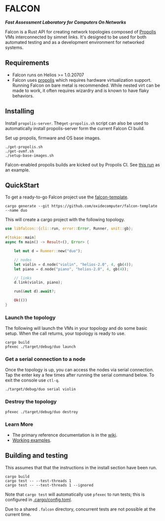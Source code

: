 # FALCON

**_Fast Assessment Laboratory for Computers On Networks_**

Falcon is a Rust API for creating network topologies composed of 
[Propolis](https://github.com/oxidecomputer/propolis) VMs interconnected by
simnet links. It's designed to be used for both automated testing and as a
development environment for networked systems.

## Requirements

- Falcon runs on Helios >= 1.0.20707
- Falcon uses [propolis](https://github.com/oxidecomputer/propolis) which
  requires hardware virtualization support. Running Falcon on bare metal is
  recommended. While nested virt can be made to work, it often requires wizardry
  and is known to have flaky behaviors.

## Installing

Install `propolis-server`.  The`get-propolis.sh` script can also be used to
automatically install propolis-server form the current Falcon CI build.

Set up propolis, firmware and OS base images.
```
./get-propolis.sh
./get-ovmf.sh
./setup-base-images.sh
```

Falcon-enabled propolis builds are kicked out by Propolis CI. See
[this run](https://github.com/oxidecomputer/propolis/runs/18723647907)
as an example.

## QuickStart

To get a ready-to-go Falcon project use the
[falcon-template](https://github.com/oxidecomputer/falcon-template).


```shell
cargo generate --git https://github.com/oxidecomputer/falcon-template --name duo
```

This will create a cargo project with the following topology.

```Rust
use libfalcon::{cli::run, error::Error, Runner, unit::gb};

#[tokio::main]
async fn main() -> Result<(), Error> {

    let mut d = Runner::new("duo");

    // nodes
    let violin = d.node("violin", "helios-2.0", 4, gb(4));
    let piano = d.node("piano", "helios-2.0", 4, gb(4));

    // links
    d.link(violin, piano);

    run(&mut d).await?;

    Ok(())
}
```

### Launch the topology

The following will launch the VMs in your topology and do some basic setup. When
the call returns, your topology is ready to use.

```shell
cargo build
pfexec ./target/debug/duo launch
```

### Get a serial connection to a node

Once the topology is up, you can access the nodes via serial connection. Tap the
enter key a few times after running the serial command below. To exit the
console use `ctl-q`.

```shell
./target/debug/duo serial violin
```

### Destroy the topology

```shell
pfexec ./target/debug/duo destroy
```

### Learn More

- The primary reference documentation is in the [wiki](https://github.com/oxidecomputer/falcon/wiki/Reference).
- [Working examples](examples).

## Building and testing

This assumes that that the instructions in the install section have been run.

```
cargo build
cargo test -- --test-threads 1
cargo test -- --test-threads 1 --ignored
```

Note that `cargo test` will automatically use `pfexec` to run tests; this is configured in
[.cargo/config.toml](.cargo/config.toml).

Due to a shared `.falcon` directory, concurrent tests are not possible at the
current time.
